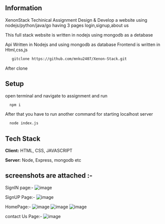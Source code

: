
## Information

XenonStack Techinical Assignment
Design & Develop a website using nodejs/python/java/go having 3 pages login,signup,about us

This full stack website is written in nodejs using mongodb as a detabase 

Api Written in Nodejs and using mongodb as database
Frontend is written in Html,css,js


```bash
   gitclone https://github.com/mnku2407/Xenon-Stack.git
```
After clone

## Setup

open terminal and navigate to assignment and run

```bash
  npm i 
```

After that you have to run another command for starting localhost server

```bash
  node index.js
```



## Tech Stack

**Client:** HTML, CSS, JAVASCRIPT

**Server:** Node, Express, mongodb etc


## screenshots are attached :- 

SignIN page:- 
![image](https://user-images.githubusercontent.com/93602234/196776242-2b32ccb0-fa2a-4c6b-a319-04e4f1cc0e50.png)

SignUP Page:-
![image](https://user-images.githubusercontent.com/93602234/196777265-f4c1f59b-8096-4e93-9eba-6946ad782fe2.png)

HomePage:-
![image](https://user-images.githubusercontent.com/93602234/196778106-3c4a9460-70d8-445d-b93a-55bc50f6724d.png)
![image](https://user-images.githubusercontent.com/93602234/196778165-67621476-6d64-4c74-a209-f877272d2b52.png)
![image](https://user-images.githubusercontent.com/93602234/196778230-d44ff35c-82cb-41d1-95ab-783ce0ff2507.png)

contact Us Page:-
![image](https://user-images.githubusercontent.com/93602234/196778329-8efcf036-c5e2-4a91-b2fc-eb1e76704328.png)
